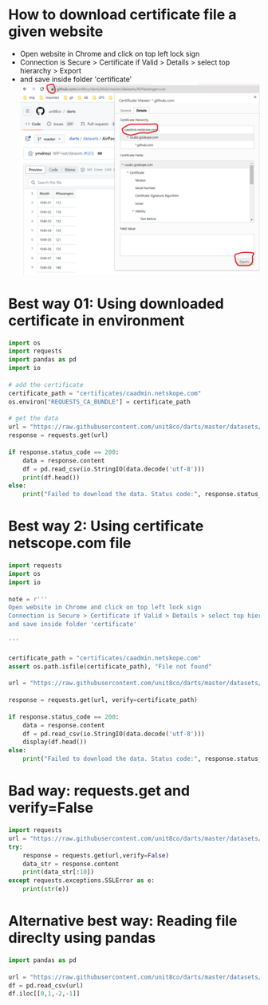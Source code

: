# How to download certificate file a given website
- Open website in Chrome and click on top left lock sign
- Connection is Secure > Certificate if Valid > Details > select top hierarchy > Export
- and save inside folder 'certificate'
![](images/download_certificate.png)

# Best way 01: Using downloaded certificate in environment
```python
import os
import requests
import pandas as pd
import io

# add the certificate
certificate_path = "certificates/caadmin.netskope.com"
os.environ["REQUESTS_CA_BUNDLE"] = certificate_path

# get the data
url = "https://raw.githubusercontent.com/unit8co/darts/master/datasets/AirPassengers.csv"
response = requests.get(url)

if response.status_code == 200:
    data = response.content
    df = pd.read_csv(io.StringIO(data.decode('utf-8')))
    print(df.head())
else:
    print("Failed to download the data. Status code:", response.status_code)
```

# Best way 2: Using certificate netscope.com file
```python
import requests
import os
import io

note = r'''
Open website in Chrome and click on top left lock sign
Connection is Secure > Certificate if Valid > Details > select top hierarchy > Export
and save inside folder 'certificate'

'''

certificate_path = "certificates/caadmin.netskope.com"
assert os.path.isfile(certificate_path), "File not found"

url = "https://raw.githubusercontent.com/unit8co/darts/master/datasets/AirPassengers.csv"

response = requests.get(url, verify=certificate_path)

if response.status_code == 200:
    data = response.content
    df = pd.read_csv(io.StringIO(data.decode('utf-8')))
    display(df.head())
else:
    print("Failed to download the data. Status code:", response.status_code)
```

# Bad way: requests.get and verify=False
```python
import requests
url = "https://raw.githubusercontent.com/unit8co/darts/master/datasets/AirPassengers.csv"
try:
    response = requests.get(url,verify=False)
    data_str = response.content
    print(data_str[:10])
except requests.exceptions.SSLError as e:
    print(str(e))
```

# Alternative best way: Reading file direclty using pandas
```python
import pandas as pd

url = "https://raw.githubusercontent.com/unit8co/darts/master/datasets/AirPassengers.csv"
df = pd.read_csv(url)
df.iloc[[0,1,-2,-1]]
```
